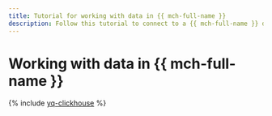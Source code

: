 ```yaml
---
title: Tutorial for working with data in {{ mch-full-name }}
description: Follow this tutorial to connect to a {{ mch-full-name }} database and query it from a {{ jlab }}Lab notebook with the help of {{ yq-full-name }}.
---
```


# Working with data in {{ mch-full-name }}

{% include [yq-clickhouse](../../_tutorials/ml-ai/yq-clickhouse.md) %}